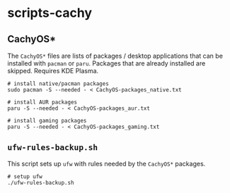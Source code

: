 # scripts-cachy

## CachyOS*

The `CachyOS*` files are lists of packages / desktop applications
that can be installed with `pacman` or `paru`. Packages that are already
installed are skipped. Requires KDE Plasma.

```shell
# install native/pacman packages
sudo pacman -S --needed - < CachyOS-packages_native.txt
```

```shell
# install AUR packages
paru -S --needed - < CachyOS-packages_aur.txt
```

```shell
# install gaming packages
paru -S --needed - < CachyOS-packages_gaming.txt
```

## `ufw-rules-backup.sh`

This script sets up `ufw` with rules needed by the `CachyOS*` packages.

```shell
# setup ufw
./ufw-rules-backup.sh
```

